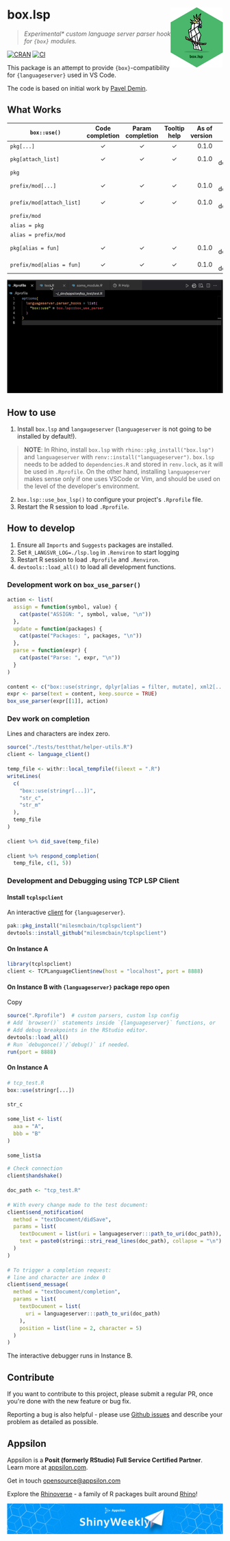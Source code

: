 # box.lsp <a href="https://appsilon.github.io/box.lsp/"><img src="man/figures/logo.png" align="right" alt="box.lsp logo" style="height: 140px;"></a>
> _Experimental* custom language server parser hook for `{box}` modules._

<!-- badges: start -->
[![CRAN](https://www.r-pkg.org/badges/version/box.lsp)](https://cran.r-project.org/package=box.lsp)
[![CI](https://github.com/Appsilon/box.lsp/actions/workflows/test-and-lint.yaml/badge.svg)](https://github.com/Appsilon/box.lsp/actions/workflows/test-and-lint.yaml)
<!-- badges: end -->

This package is an attempt to provide `{box}`-compatibility for `{languageserver}` used in VS Code.

The code is based on initial work by [Pavel Demin](https://github.com/Gotfrid).

## What Works

| `box::use()`              | Code completion | Param completion | Tooltip help | As of version | Notes |
|---------------------------|:-:|:-:|:-:|--------:|:-:|
| `pkg[...]`                | &check; | &check; | &check; | 0.1.0 | Full support |
| `pkg[attach_list]`        | &check; | &check; | &check; | 0.1.0 | Link to documentation |
| `pkg`                     |   |   |   |         |   |
| `prefix/mod[...]`         | &check; | &check; | &check; | 0.1.0 | No documentation |
| `prefix/mod[attach_list]` | &check; | &check; | &check; | 0.1.0 | No documentation |
| `prefix/mod`              |   |   |   |         |   |
| `alias = pkg`             |   |   |   |         |   |
| `alias = prefix/mod`      |   |   |   |         |   |
| `pkg[alias = fun]`        | &check; | &check; | &check; | 0.1.0 | No documentation |
| `prefix/mod[alias = fun]` | &check; | &check; | &check; | 0.1.0 | No documentation |

![](./man/figures/box.lsp_in_action.gif)

## How to use

1. Install `box.lsp` and `langaugeserver` (`languageserver` is not going to be installed by default!).

> __NOTE__: In Rhino, install `box.lsp` with `rhino::pkg_install("box.lsp")` and `languageserver` with `renv::install("languageserver")`.
`box.lsp` needs to be added to `dependencies.R` and stored in `renv.lock`, as it will be used in `.Rprofile`.
On the other hand, installing `languageserver` makes sense only if one uses VSCode or Vim, and should be used on the level of the
developer's environment.

2. `box.lsp::use_box_lsp()` to configure your project's `.Rprofile` file.
3. Restart the R session to load `.Rprofile`.

## How to develop

1. Ensure all `Imports` and `Suggests` packages are installed.
2. Set `R_LANGSVR_LOG=./lsp.log` in `.Renviron` to start logging
3. Restart R session to load `.Rprofile` and `.Renviron`.
4. `devtools::load_all()` to load all development functions.

### Development work on `box_use_parser()`

```R
action <- list(
  assign = function(symbol, value) {
    cat(paste("ASSIGN: ", symbol, value, "\n"))
  },
  update = function(packages) {
    cat(paste("Packages: ", packages, "\n"))
  },
  parse = function(expr) {
    cat(paste("Parse: ", expr, "\n"))
  }
)

content <- c("box::use(stringr, dplyr[alias = filter, mutate], xml2[...])", "filt", "stringr$str_c")
expr <- parse(text = content, keep.source = TRUE)
box_use_parser(expr[[1]], action)
```

### Dev work on completion

Lines and characters are index zero.

```R
source("./tests/testthat/helper-utils.R")
client <- language_client()

temp_file <- withr::local_tempfile(fileext = ".R")
writeLines(
  c(
    "box::use(stringr[...])",
    "str_c",
    "str_m"
  ),
  temp_file
)

client %>% did_save(temp_file)

client %>% respond_completion(
  temp_file, c(1, 5))
```

### Development and Debugging using TCP LSP Client

#### Install `tcplspclient`

An interactive [client](https://github.com/MilesMcBain/tcplspclient) for `{languageserver}`.

```R
pak::pkg_install("milesmcbain/tcplspclient")
devtools::install_github("milesmcbain/tcplspclient")
```

#### On Instance A
```R
library(tcplspclient)
client <- TCPLanguageClient$new(host = "localhost", port = 8888)
```

#### On Instance B with `{languageserver}` package repo open

Copy

```R
source(".Rprofile")  # custom parsers, custom lsp config
# Add `browser()` statements inside `{languageserver}` functions, or
# Add debug breakpoints in the RStudio editor.
devtools::load_all()
# Run `debugonce()`/`debug()` if needed.
run(port = 8888)
```

#### On Instance A

```R
# tcp_test.R
box::use(stringr[...])

str_c

some_list <- list(
  aaa = "A",
  bbb = "B"
)

some_list$a
```

```R
# Check connection
client$handshake()

doc_path <- "tcp_test.R"

# With every change made to the test document:
client$send_notification(
  method = "textDocument/didSave",
  params = list(
    textDocument = list(uri = languageserver:::path_to_uri(doc_path)),
    text = paste0(stringi::stri_read_lines(doc_path), collapse = "\n")
  )
)

# To trigger a completion request:
# line and character are index 0
client$send_message(
  method = "textDocument/completion",
  params = list(
    textDocument = list(
      uri = languageserver:::path_to_uri(doc_path)
    ),
    position = list(line = 2, character = 5)
  )
)
```

The interactive debugger runs in Instance B.

## Contribute

If you want to contribute to this project, please submit a regular PR, once you're done with the new feature or bug fix.

Reporting a bug is also helpful - please use [Github issues](https://github.com/Appsilon/box.lsp/issues) and describe your problem as detailed as possible.

## Appsilon

<img src="https://avatars0.githubusercontent.com/u/6096772" align="right" alt="" width="6%" />

Appsilon is a **Posit (formerly RStudio) Full Service Certified Partner**.<br/>
Learn more at [appsilon.com](https://appsilon.com).

Get in touch [opensource@appsilon.com](mailto:opensource@appsilon.com)

Explore the [Rhinoverse](https://www.appsilon.com/rhinoverse) - a family of R packages built around [Rhino](https://appsilon.github.io/rhino/)!

<a href = "https://appsilon.us16.list-manage.com/subscribe?u=c042d7c0dbf57c5c6f8b54598&id=870d5bfc05" target="_blank">
  <img src="https://raw.githubusercontent.com/Appsilon/website-cdn/gh-pages/shiny_weekly_light.jpg" alt="Subscribe for Shiny tutorials, exclusive articles, R/Shiny community events, and more."/>
</a>
